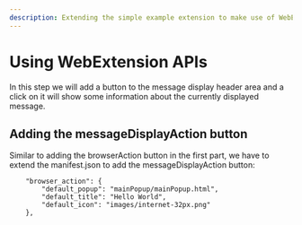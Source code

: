 ```yaml
---
description: Extending the simple example extension to make use of WebExtension APIs.
---
```


# Using WebExtension APIs

In this step we will add a button to the message display header area and a click on it will show some information about the currently displayed message.

## Adding the messageDisplayAction button

Similar to adding the browserAction button in the first part, we have to extend the manifest.json to add the messageDisplayAction button:

```
    "browser_action": {
        "default_popup": "mainPopup/mainPopup.html",
        "default_title": "Hello World",
        "default_icon": "images/internet-32px.png"
    },
```
